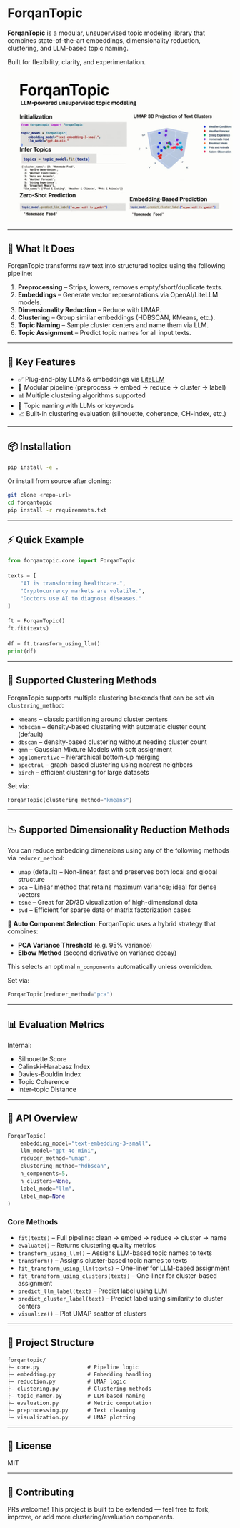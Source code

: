 # ForqanTopic

**ForqanTopic** is a modular, unsupervised topic modeling library that combines state-of-the-art embeddings, dimensionality reduction, clustering, and LLM-based topic naming.

Built for flexibility, clarity, and experimentation.


![ForqanTopic Overview](images/forqantopic.jpeg)

---

## 🔧 What It Does

ForqanTopic transforms raw text into structured topics using the following pipeline:

1. **Preprocessing** – Strips, lowers, removes empty/short/duplicate texts.
2. **Embeddings** – Generate vector representations via OpenAI/LiteLLM models.
3. **Dimensionality Reduction** – Reduce with UMAP.
4. **Clustering** – Group similar embeddings (HDBSCAN, KMeans, etc.).
5. **Topic Naming** – Sample cluster centers and name them via LLM.
6. **Topic Assignment** – Predict topic names for all input texts.

---

## 🚀 Key Features

- ✅ Plug-and-play LLMs & embeddings via [LiteLLM](https://github.com/BerriAI/litellm)
- 🧩 Modular pipeline (preprocess → embed → reduce → cluster → label)
- 📊 Multiple clustering algorithms supported
- 📌 Topic naming with LLMs or keywords
- 📈 Built-in clustering evaluation (silhouette, coherence, CH-index, etc.)

---

## 📦 Installation

```bash
pip install -e .
```

Or install from source after cloning:

```bash
git clone <repo-url>
cd forqantopic
pip install -r requirements.txt
```

---

## ⚡ Quick Example

```python
from forqantopic.core import ForqanTopic

texts = [
    "AI is transforming healthcare.",
    "Cryptocurrency markets are volatile.",
    "Doctors use AI to diagnose diseases."
]

ft = ForqanTopic()
ft.fit(texts)

df = ft.transform_using_llm()
print(df)
```

---

## 🧪 Supported Clustering Methods

ForqanTopic supports multiple clustering backends that can be set via `clustering_method`:

- `kmeans` – classic partitioning around cluster centers
- `hdbscan` – density-based clustering with automatic cluster count (default)
- `dbscan` – density-based clustering without needing cluster count
- `gmm` – Gaussian Mixture Models with soft assignment
- `agglomerative` – hierarchical bottom-up merging
- `spectral` – graph-based clustering using nearest neighbors
- `birch` – efficient clustering for large datasets

Set via:
```python
ForqanTopic(clustering_method="kmeans")
```

---

## 📉 Supported Dimensionality Reduction Methods

You can reduce embedding dimensions using any of the following methods via `reducer_method`:

- `umap` (default) – Non-linear, fast and preserves both local and global structure
- `pca` – Linear method that retains maximum variance; ideal for dense vectors
- `tsne` – Great for 2D/3D visualization of high-dimensional data
- `svd` – Efficient for sparse data or matrix factorization cases

🔧 **Auto Component Selection**:
ForqanTopic uses a hybrid strategy that combines:
- **PCA Variance Threshold** (e.g. 95% variance)
- **Elbow Method** (second derivative on variance decay)

This selects an optimal `n_components` automatically unless overridden.

Set via:
```python
ForqanTopic(reducer_method="pca")
```

---

## 📊 Evaluation Metrics

Internal:
- Silhouette Score
- Calinski-Harabasz Index
- Davies-Bouldin Index
- Topic Coherence
- Inter-topic Distance

---

## 🧱 API Overview

```python
ForqanTopic(
    embedding_model="text-embedding-3-small",
    llm_model="gpt-4o-mini",
    reducer_method="umap",
    clustering_method="hdbscan",
    n_components=5,
    n_clusters=None,
    label_mode="llm",
    label_map=None
)
```

### Core Methods

- `fit(texts)` – Full pipeline: clean → embed → reduce → cluster → name
- `evaluate()` – Returns clustering quality metrics
- `transform_using_llm()` – Assigns LLM-based topic names to texts
- `transform()` – Assigns cluster-based topic names to texts
- `fit_transform_using_llm(texts)` – One-liner for LLM-based assignment
- `fit_transform_using_clusters(texts)` – One-liner for cluster-based assignment
- `predict_llm_label(text)` – Predict label using LLM
- `predict_cluster_label(text)` – Predict label using similarity to cluster centers
- `visualize()` – Plot UMAP scatter of clusters

---

## 📂 Project Structure

```
forqantopic/
├— core.py               # Pipeline logic
├— embedding.py          # Embedding handling
├— reduction.py          # UMAP logic
├— clustering.py         # Clustering methods
├— topic_namer.py        # LLM-based naming
├— evaluation.py         # Metric computation
├— preprocessing.py      # Text cleaning
└— visualization.py      # UMAP plotting
```

---

## 📜 License

MIT

---

## 🤝 Contributing

PRs welcome! This project is built to be extended — feel free to fork, improve, or add more clustering/evaluation components.

